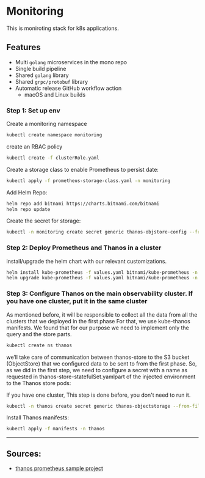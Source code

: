 # Monitoring

This is moniroting stack for k8s applications.

## Features

- Multi `golang` microservices in the mono repo
- Single build pipeline
- Shared `golang` library
- Shared `grpc/protobuf` library
- Automatic release GitHub workflow action
    - macOS and Linux builds


### Step 1: Set up env

Create a monitoring namespace

```sh
kubectl create namespace monitoring
```

create an RBAC policy

```sh
kubectl create -f clusterRole.yaml
```

Create a storage class to enable Prometheus to persist date:
```sh
kubectl apply -f prometheus-storage-class.yaml -n monitoring
```

Add Helm Repo:
```sh
helm repo add bitnami https://charts.bitnami.com/bitnami
helm repo update
```

Create the secret for storage:
```sh
kubectl -n monitoring create secret generic thanos-objstore-config --from-file=thanos.yaml=thanos-storage-config.yaml
```




### Step 2: Deploy Prometheus and Thanos in a cluster

install/upgrade the helm chart with our relevant customizations.

```sh
helm install kube-prometheus -f values.yaml bitnami/kube-prometheus -n monitoring
helm upgrade kube-prometheus -f values.yaml bitnami/kube-prometheus -n monitoring
```

<!-- ```sh
kubectl create  -f prometheus-deployment.yaml 

``` -->

### Step 3: Configure Thanos on the main observability cluster. If you have one cluster, put it in the same cluster

As mentioned before, it will be responsible to collect all the data from all the clusters that we deployed in the first phase
For that, we use kube-thanos manifests. We found that for our purpose we need to implement only the query and the store parts.

```sh
kubectl create ns thanos
```

we’ll take care of communication between thanos-store to the S3 bucket (ObjectStore) that we configured data to be sent to from the first phase. So, as we did in the first step, we need to configure a secret with a name as requested in thanos-store-statefulSet.yamlpart of the injected environment to the Thanos store pods:

If you have one cluster, This step is done before, you don't need to run it.
```sh
kubectl -n thanos create secret generic thanos-objectstorage --from-file=thanos.yaml=thanos-storage-config.yaml
```

Install Thanos manifests:
```sh
kubectl apply -f manifests -n thanos
```

---

## Sources:

- [thanos prometheus sample project](https://github.com/AvnerZini/thanos_prometheus_project)

